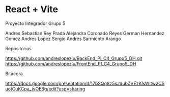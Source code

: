 # React + Vite

Proyecto Integrador Grupo 5

Andres Sebastian Rey Prada
Alejandra Coronado Reyes
German Hernandez Gomez
Andres Lopez
Sergio Andres Sarmiento Arango


Repositorios

https://github.com/andreslopezlu/BackEnd_PI_C4_Grupo5_DH.git
https://github.com/andreslopezlu/FrontEnd_PI_C4_Grupo5_DH

Bitacora

https://docs.google.com/presentation/d/17bSQq8z5sJdubZVEzKlsWltw2CSuotCuKCpa_jvOE6g/edit?usp=sharing